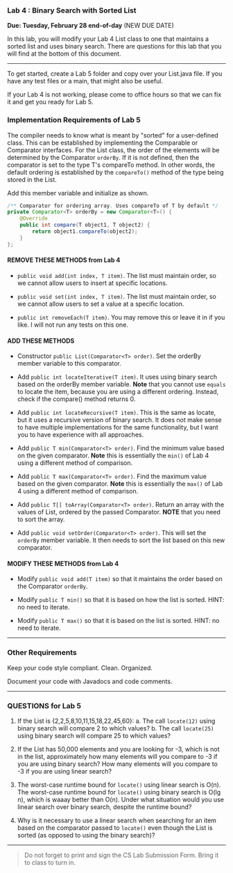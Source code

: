 ### Lab 4 : Binary Search with Sorted List

**Due: Tuesday, February 28 end-of-day** (NEW DUE DATE)

In this lab, you will modify your Lab 4 List class to one that maintains a sorted list and uses binary search. There are questions for this lab that you will find at the bottom of this document.

<hr>
To get started, create a Lab 5 folder and copy over your List.java file. If you have any test files or a main, that might also be useful.

If your Lab 4 is not working, please come to office hours so that we can fix it and get you ready for Lab 5.

### Implementation Requirements of Lab 5

The compiler needs to know what is meant by "sorted" for a user-defined class. This can be established by implementing the Comparable or Comparator interfaces. For the List class, the order of the elements will be determined by the Comparator `orderBy`. If it is not defined, then the comparator is set to the type T's compareTo method. In other words, the default ordering is established by the `compareTo()` method of the type being stored in the List.

Add this member variable and initialize as shown.

```Java
/** Comparator for ordering array. Uses compareTo of T by default */
private Comparator<T> orderBy = new Comparator<T>() {
    @Override
    public int compare(T object1, T object2) {
        return object1.compareTo(object2);
    }
};
```

#### REMOVE THESE METHODS from Lab 4

- `public void add(int index, T item)`. The list must maintain order, so we cannot allow users to insert at specific locations.

- `public void set(int index, T item)`. The list must maintain order, so we cannot allow users to set a value at a specific location.

- `public int removeEach(T item)`. You may remove this or leave it in if you like. I will not run any tests on this one.


#### ADD THESE METHODS

- Constructor `public List(Comparator<T> order)`. Set the orderBy member variable to this comparator.

- Add `public int locateIterative(T item)`. It uses using binary search based on the orderBy member variable. **Note** that you cannot use `equals` to locate the item, because you are using a different ordering. Instead, check if the compare() method returns 0.

- Add `public int locateRecursive(T item)`. This is the same as locate, but it uses a recursive version of binary search. It does not make sense to have multiple implementations for the same functionality, but I want you to have experience with all approaches.

- Add `public T min(Comparator<T> order)`. Find the minimum value based on the given comparator. **Note** this is essentially the `min()` of Lab 4 using a different method of comparison.

- Add `public T max(Comparator<T> order)`. Find the maximum value based on the given comparator. **Note** this is essentially the `max()` of Lab 4 using a different method of comparison.

- Add `public T[] toArray(Comparator<T> order)`. Return an array with the values of List, ordered by the passed Comparator. **NOTE** that you need to sort the array.

- Add `public void setOrder(Comparator<T> order)`. This will set the `orderBy` member variable. It then needs to sort the list based on this new comparator.

#### MODIFY THESE METHODS from Lab 4

- Modify `public void add(T item)` so that it maintains the order based on the Comparator `orderBy`.

- Modify `public T min()` so that it is based on how the list is sorted. HINT: no need to iterate.

- Modify `public T max()` so that it is based on the list is sorted. HINT: no need to iterate.

<hr>

### Other Requirements

Keep your code style compliant. Clean. Organized.

Document your code with Javadocs and code comments.

<hr>

### QUESTIONS for Lab 5

1. If the List is {2,2,5,8,10,11,15,18,22,45,60}:
  a. The call `locate(12)` using binary search will compare 2 to which values?
  b. The call `locate(25)` using binary search will compare 25 to which values?

1. If the List has 50,000 elements and you are looking for -3, which is not in the list, approximately how many elements will you compare to -3 if you are using binary search? How many elements will you compare to -3 if you are using linear search?

1. The worst-case runtime bound for `locate()` using linear search is O(n). The worst-case runtime bound for `locate()` using binary search is O(lg n), which is waaay better than O(n). Under what situation would you use linear search over binary search, despite the runtime bound?

1. Why is it necessary to use a linear search when searching for an item based on the comparator passed to `locate()` even though the List is sorted (as opposed to using the binary search)?

<hr>

> Do not forget to print and sign the CS Lab Submission Form. Bring it to class to turn in.
